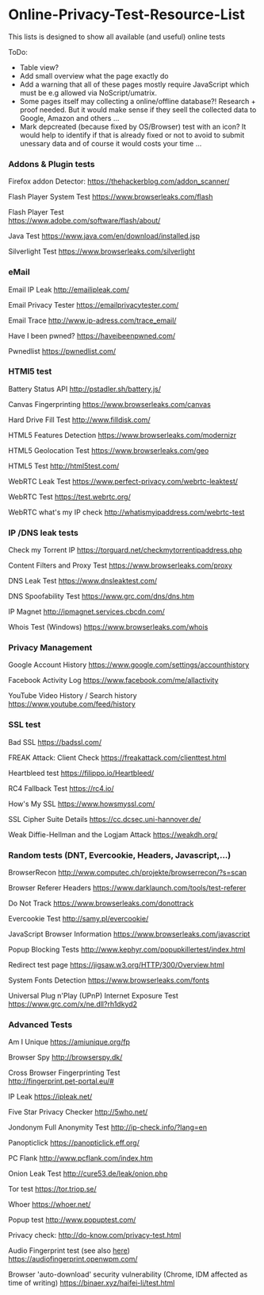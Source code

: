 # Online-Privacy-Test-Resource-List

This lists is designed to show all available (and useful) online tests

ToDo:
* Table view?
* Add small overview what the page exactly do
* Add a warning that all of these pages mostly require JavaScript which must be e.g allowed via NoScript/umatrix.
* Some pages itself may collecting a online/offline database?! Research + proof needed. But it would make sense if they seell the collected data to Google, Amazon and others ... 
* Mark depcreated (because fixed by OS/Browser) test with an icon? It would help to identify if that is already fixed or not to avoid to submit unessary data and of course it would costs your time ... 


### Addons & Plugin tests

Firefox addon Detector:
https://thehackerblog.com/addon_scanner/


Flash Player System Test
https://www.browserleaks.com/flash

Flash Player Test	 
https://www.adobe.com/software/flash/about/


Java Test
https://www.java.com/en/download/installed.jsp


Silverlight Test
https://www.browserleaks.com/silverlight


### eMail

Email IP Leak
http://emailipleak.com/

Email Privacy Tester
https://emailprivacytester.com/

Email Trace
http://www.ip-adress.com/trace_email/

Have I been pwned?
https://haveibeenpwned.com/

Pwnedlist
https://pwnedlist.com/


### HTMl5 test

Battery Status API
http://pstadler.sh/battery.js/

Canvas Fingerprinting
https://www.browserleaks.com/canvas

Hard Drive Fill Test
http://www.filldisk.com/

HTML5 Features Detection
https://www.browserleaks.com/modernizr

HTML5 Geolocation Test
https://www.browserleaks.com/geo

HTML5 Test
http://html5test.com/

WebRTC Leak Test
https://www.perfect-privacy.com/webrtc-leaktest/

WebRTC Test
https://test.webrtc.org/

WebRTC what's my IP check
http://whatismyipaddress.com/webrtc-test


### IP /DNS  leak tests

Check my Torrent IP
https://torguard.net/checkmytorrentipaddress.php

Content Filters and Proxy Test
https://www.browserleaks.com/proxy

DNS Leak Test
https://www.dnsleaktest.com/

DNS Spoofability Test
https://www.grc.com/dns/dns.htm

IP Magnet
http://ipmagnet.services.cbcdn.com/

Whois Test (Windows)
https://www.browserleaks.com/whois


### Privacy Management

Google Account History
https://www.google.com/settings/accounthistory

Facebook Activity Log
https://www.facebook.com/me/allactivity

YouTube Video History / Search history
https://www.youtube.com/feed/history


### SSL test

Bad SSL
https://badssl.com/

FREAK Attack: Client Check
https://freakattack.com/clienttest.html

Heartbleed test	
https://filippo.io/Heartbleed/

RC4 Fallback Test
https://rc4.io/

How's My SSL
https://www.howsmyssl.com/

SSL Cipher Suite Details
https://cc.dcsec.uni-hannover.de/

Weak Diffie-Hellman and the Logjam Attack
https://weakdh.org/


### Random tests (DNT, Evercookie, Headers, Javascript,...)

BrowserRecon
http://www.computec.ch/projekte/browserrecon/?s=scan

Browser Referer Headers
https://www.darklaunch.com/tools/test-referer

Do Not Track
https://www.browserleaks.com/donottrack 

Evercookie Test
http://samy.pl/evercookie/

JavaScript Browser Information
https://www.browserleaks.com/javascript

Popup Blocking Tests
http://www.kephyr.com/popupkillertest/index.html

Redirect test page
https://jigsaw.w3.org/HTTP/300/Overview.html

System Fonts Detection
https://www.browserleaks.com/fonts

Universal Plug n'Play (UPnP) Internet Exposure Test
https://www.grc.com/x/ne.dll?rh1dkyd2



### Advanced Tests

Am I Unique
https://amiunique.org/fp

Browser Spy
http://browserspy.dk/

Cross Browser Fingerprinting Test	
http://fingerprint.pet-portal.eu/#

IP Leak
https://ipleak.net/

Five Star Privacy Checker
http://5who.net/

Jondonym Full Anonymity Test
http://ip-check.info/?lang=en

Panopticlick
https://panopticlick.eff.org/

PC Flank
http://www.pcflank.com/index.htm

Onion Leak Test
http://cure53.de/leak/onion.php

Tor test
https://tor.triop.se/

Whoer
https://whoer.net/

Popup test
http://www.popuptest.com/

Privacy check:
http://do-know.com/privacy-test.html

Audio Fingerprint test (see also [here](https://github.com/Gitoffthelawn))
https://audiofingerprint.openwpm.com/

Browser 'auto-download' security vulnerability (Chrome, IDM affected as time of writing)
https://binaer.xyz/haifei-li/test.html
